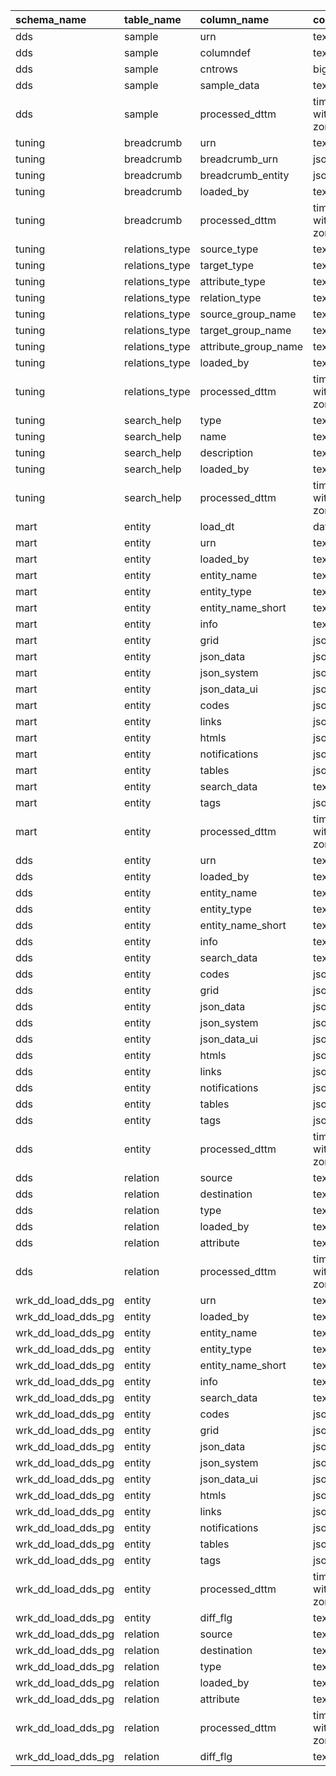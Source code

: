 | schema_name        | table_name     | column_name          | column_type                 |   ordinal_position |
|:-------------------|:---------------|:---------------------|:----------------------------|-------------------:|
| dds                | sample         | urn                  | text                        |                  1 |
| dds                | sample         | columndef            | text                        |                  2 |
| dds                | sample         | cntrows              | bigint                      |                  3 |
| dds                | sample         | sample_data          | text                        |                  4 |
| dds                | sample         | processed_dttm       | timestamp without time zone |                  5 |
| tuning             | breadcrumb     | urn                  | text                        |                  1 |
| tuning             | breadcrumb     | breadcrumb_urn       | jsonb                       |                  2 |
| tuning             | breadcrumb     | breadcrumb_entity    | jsonb                       |                  3 |
| tuning             | breadcrumb     | loaded_by            | text                        |                  4 |
| tuning             | breadcrumb     | processed_dttm       | timestamp without time zone |                  5 |
| tuning             | relations_type | source_type          | text                        |                  1 |
| tuning             | relations_type | target_type          | text                        |                  2 |
| tuning             | relations_type | attribute_type       | text                        |                  3 |
| tuning             | relations_type | relation_type        | text                        |                  4 |
| tuning             | relations_type | source_group_name    | text                        |                  5 |
| tuning             | relations_type | target_group_name    | text                        |                  6 |
| tuning             | relations_type | attribute_group_name | text                        |                  7 |
| tuning             | relations_type | loaded_by            | text                        |                  8 |
| tuning             | relations_type | processed_dttm       | timestamp without time zone |                  9 |
| tuning             | search_help    | type                 | text                        |                  1 |
| tuning             | search_help    | name                 | text                        |                  2 |
| tuning             | search_help    | description          | text                        |                  3 |
| tuning             | search_help    | loaded_by            | text                        |                  4 |
| tuning             | search_help    | processed_dttm       | timestamp without time zone |                  5 |
| mart               | entity         | load_dt              | date                        |                  1 |
| mart               | entity         | urn                  | text                        |                  2 |
| mart               | entity         | loaded_by            | text                        |                  3 |
| mart               | entity         | entity_name          | text                        |                  4 |
| mart               | entity         | entity_type          | text                        |                  5 |
| mart               | entity         | entity_name_short    | text                        |                  6 |
| mart               | entity         | info                 | text                        |                  7 |
| mart               | entity         | grid                 | jsonb                       |                  8 |
| mart               | entity         | json_data            | jsonb                       |                  9 |
| mart               | entity         | json_system          | jsonb                       |                 10 |
| mart               | entity         | json_data_ui         | jsonb                       |                 11 |
| mart               | entity         | codes                | jsonb                       |                 12 |
| mart               | entity         | links                | jsonb                       |                 13 |
| mart               | entity         | htmls                | jsonb                       |                 14 |
| mart               | entity         | notifications        | jsonb                       |                 15 |
| mart               | entity         | tables               | jsonb                       |                 16 |
| mart               | entity         | search_data          | text                        |                 17 |
| mart               | entity         | tags                 | jsonb                       |                 18 |
| mart               | entity         | processed_dttm       | timestamp without time zone |                 19 |
| dds                | entity         | urn                  | text                        |                  1 |
| dds                | entity         | loaded_by            | text                        |                  2 |
| dds                | entity         | entity_name          | text                        |                  3 |
| dds                | entity         | entity_type          | text                        |                  4 |
| dds                | entity         | entity_name_short    | text                        |                  5 |
| dds                | entity         | info                 | text                        |                  6 |
| dds                | entity         | search_data          | text                        |                  7 |
| dds                | entity         | codes                | jsonb                       |                  8 |
| dds                | entity         | grid                 | jsonb                       |                  9 |
| dds                | entity         | json_data            | jsonb                       |                 10 |
| dds                | entity         | json_system          | jsonb                       |                 11 |
| dds                | entity         | json_data_ui         | jsonb                       |                 12 |
| dds                | entity         | htmls                | jsonb                       |                 13 |
| dds                | entity         | links                | jsonb                       |                 14 |
| dds                | entity         | notifications        | jsonb                       |                 15 |
| dds                | entity         | tables               | jsonb                       |                 16 |
| dds                | entity         | tags                 | jsonb                       |                 17 |
| dds                | entity         | processed_dttm       | timestamp without time zone |                 18 |
| dds                | relation       | source               | text                        |                  1 |
| dds                | relation       | destination          | text                        |                  2 |
| dds                | relation       | type                 | text                        |                  3 |
| dds                | relation       | loaded_by            | text                        |                  4 |
| dds                | relation       | attribute            | text                        |                  5 |
| dds                | relation       | processed_dttm       | timestamp without time zone |                  6 |
| wrk_dd_load_dds_pg | entity         | urn                  | text                        |                  1 |
| wrk_dd_load_dds_pg | entity         | loaded_by            | text                        |                  2 |
| wrk_dd_load_dds_pg | entity         | entity_name          | text                        |                  3 |
| wrk_dd_load_dds_pg | entity         | entity_type          | text                        |                  4 |
| wrk_dd_load_dds_pg | entity         | entity_name_short    | text                        |                  5 |
| wrk_dd_load_dds_pg | entity         | info                 | text                        |                  6 |
| wrk_dd_load_dds_pg | entity         | search_data          | text                        |                  7 |
| wrk_dd_load_dds_pg | entity         | codes                | jsonb                       |                  8 |
| wrk_dd_load_dds_pg | entity         | grid                 | jsonb                       |                  9 |
| wrk_dd_load_dds_pg | entity         | json_data            | jsonb                       |                 10 |
| wrk_dd_load_dds_pg | entity         | json_system          | jsonb                       |                 11 |
| wrk_dd_load_dds_pg | entity         | json_data_ui         | jsonb                       |                 12 |
| wrk_dd_load_dds_pg | entity         | htmls                | jsonb                       |                 13 |
| wrk_dd_load_dds_pg | entity         | links                | jsonb                       |                 14 |
| wrk_dd_load_dds_pg | entity         | notifications        | jsonb                       |                 15 |
| wrk_dd_load_dds_pg | entity         | tables               | jsonb                       |                 16 |
| wrk_dd_load_dds_pg | entity         | tags                 | jsonb                       |                 17 |
| wrk_dd_load_dds_pg | entity         | processed_dttm       | timestamp without time zone |                 18 |
| wrk_dd_load_dds_pg | entity         | diff_flg             | text                        |                 19 |
| wrk_dd_load_dds_pg | relation       | source               | text                        |                  1 |
| wrk_dd_load_dds_pg | relation       | destination          | text                        |                  2 |
| wrk_dd_load_dds_pg | relation       | type                 | text                        |                  3 |
| wrk_dd_load_dds_pg | relation       | loaded_by            | text                        |                  4 |
| wrk_dd_load_dds_pg | relation       | attribute            | text                        |                  5 |
| wrk_dd_load_dds_pg | relation       | processed_dttm       | timestamp without time zone |                  6 |
| wrk_dd_load_dds_pg | relation       | diff_flg             | text                        |                  7 |